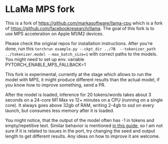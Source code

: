 # LLaMa MPS fork

This is a fork of https://github.com/markasoftware/llama-cpu which is a fork of https://github.com/facebookresearch/llama. The goal of this fork is to use MPS acceleration on Apple M1/M2 devices.   
  
Please check the original repos for installation instructions. After you're done, run this
 `torchrun example.py --ckpt_dir ../7B  --tokenizer_path ../tokenizer.model --max_batch_size=1` with correct paths to the models. You might need to set up env. variable PYTORCH_ENABLE_MPS_FALLBACK=1  
   
This fork is experimental, currently at the stage which allows to run the model with MPS, it might produce different results than the actual model, if you know how to improve something, send a PR.  

After the model is loaded, inference for 20 tokens/words takes about 3 seconds on a 24-core M1 Max vs 12+ minutes on a CPU (running on a single core). It always goes above 32gb of RAM, writing 2-4gb to ssd on every launch, but consumes less memory after it is loaded.  
  
You might notice, that the output of the model often has -1 in tokens and empty/repetitive text. Similar behavior is mentioned [in this guide](https://rentry.org/llama-tard#im-getting-shitty-results), so I am not sure if it is related to issues in the port, try changing the seed and output length to get different results. Any ideas on how to improve it are welcome.

